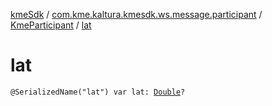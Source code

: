 [kmeSdk](../../index.md) / [com.kme.kaltura.kmesdk.ws.message.participant](../index.md) / [KmeParticipant](index.md) / [lat](./lat.md)

# lat

`@SerializedName("lat") var lat: `[`Double`](https://kotlinlang.org/api/latest/jvm/stdlib/kotlin/-double/index.html)`?`